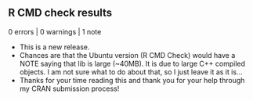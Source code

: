 ## R CMD check results

0 errors | 0 warnings | 1 note

* This is a new release.
* Chances are that the Ubuntu version (R CMD Check) would have a NOTE saying that lib is large (~40MB). It is due to large C++ compiled objects. I am not sure what to do about that, so I just leave it as it is...
* Thanks for your time reading this and thank you for your help through my CRAN submission process!
